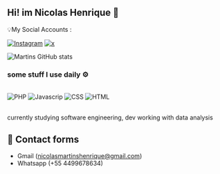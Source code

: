 ## Hi! im Nicolas Henrique 🦚
 💡My Social Accounts :  

[![Instagram](https://img.shields.io/badge/Instagram-E4405F?style=for-the-badge&logo=instagram&logoColor=white)](https://www.instagram.com/nicolash.martins_/)
[![x](https://img.shields.io/badge/Twitter-1DA1F2?style=for-the-badge&logo=twitter&logoColor=white)](https://x.com/SPOKKIE1)

![Martins GitHub stats](https://github-readme-stats.vercel.app/api?username=NicolasHMartins&show_icons=true&theme=blue-green)
### some stuff I use daily ⚙️
<div style ="display: Inline_block"><br/>
<img aling="center" alt="PHP" src="https://img.shields.io/badge/PHP-777BB4?style=for-the-badge&logo=php&logoColor=white" />
<img aling="center" alt="Javascrip" src="https://img.shields.io/badge/JavaScript-F7DF1E?style=for-the-badge&logo=javascript&logoColor=black" />
<img aling="center" alt="CSS" src="https://img.shields.io/badge/CSS-239120?&style=for-the-badge&logo=css3&logoColor=white" />
<img aling="center" alt="HTML" src="https://img.shields.io/badge/HTML-239120?style=for-the-badge&logo=html5&logoColor=white" />
</div><br/>

currently studying software engineering, dev working with data analysis

## 📍 Contact forms
- Gmail (nicolasmartinshenrique@gmail.com) <brl/>
- Whatsapp (+55 4499678634)
